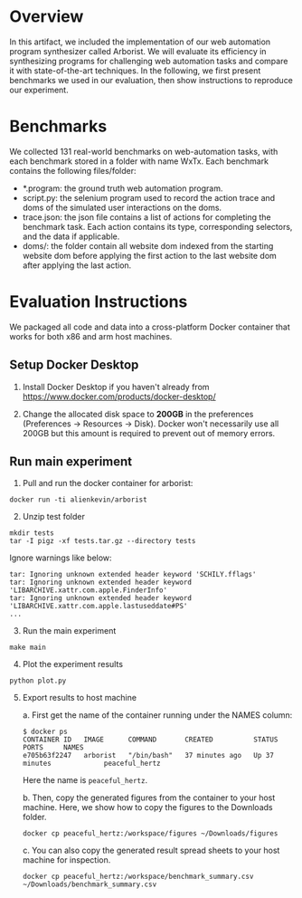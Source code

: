 # Overview
In this artifact, we included the implementation of our web automation program synthesizer called Arborist. We will evaluate its efficiency in synthesizing programs for challenging web automation tasks and compare it with state-of-the-art techniques. In the following, we first present benchmarks we used in our evaluation, then show instructions to reproduce our experiment.

# Benchmarks
We collected 131 real-world benchmarks on web-automation tasks, with each benchmark stored in a folder with name WxTx. Each benchmark contains the following files/folder:
* *.program: the ground truth web automation program.
* script.py: the selenium program used to record the action trace and doms of the simulated user interactions on the doms.
* trace.json: the json file contains a list of actions for completing the benchmark task. Each action contains its type, corresponding selectors, and the data if applicable.
* doms/: the folder contain all website dom indexed from the starting website dom before applying the first action to the last website dom after applying the last action.

# Evaluation Instructions
We packaged all code and data into a cross-platform Docker container that works for both x86 and arm host machines.

## Setup Docker Desktop
1. Install Docker Desktop if you haven't already from https://www.docker.com/products/docker-desktop/

2. Change the allocated disk space to **200GB** in the preferences (Preferences -> Resources -> Disk). Docker won't necessarily use all 200GB but this amount is required to prevent out of memory errors.

## Run main experiment
1. Pull and run the docker container for arborist:
```
docker run -ti alienkevin/arborist
```

2. Unzip test folder
```
mkdir tests
tar -I pigz -xf tests.tar.gz --directory tests
```
Ignore warnings like below:
```
tar: Ignoring unknown extended header keyword 'SCHILY.fflags'
tar: Ignoring unknown extended header keyword 'LIBARCHIVE.xattr.com.apple.FinderInfo'
tar: Ignoring unknown extended header keyword 'LIBARCHIVE.xattr.com.apple.lastuseddate#PS'
...
```

3. Run the main experiment
```
make main
```

4. Plot the experiment results
```
python plot.py
```

5. Export results to host machine

    a. First get the name of the container running under the NAMES column:
    ```
    $ docker ps
    CONTAINER ID   IMAGE      COMMAND       CREATED          STATUS          PORTS     NAMES
    e705b63f2247   arborist   "/bin/bash"   37 minutes ago   Up 37 minutes             peaceful_hertz
    ```
    Here the name is `peaceful_hertz`.

    b. Then, copy the generated figures from the container to your host machine.
    Here, we show how to copy the figures to the Downloads folder.
    ```
    docker cp peaceful_hertz:/workspace/figures ~/Downloads/figures
    ```

    c. You can also copy the generated result spread sheets to your host machine for inspection.
    ```
    docker cp peaceful_hertz:/workspace/benchmark_summary.csv ~/Downloads/benchmark_summary.csv
    ```

